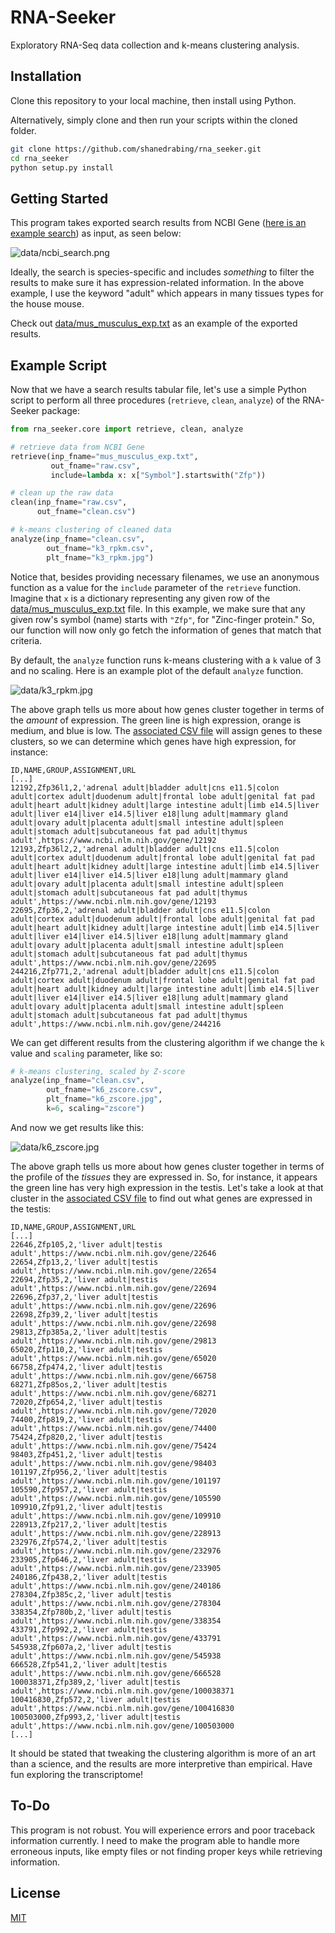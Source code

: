 # RNA-Seeker

Exploratory RNA-Seq data collection and k-means clustering analysis.

## Installation

Clone this repository to your local machine, then install using Python.

Alternatively, simply clone and then run your scripts within the cloned folder.

```bash
git clone https://github.com/shanedrabing/rna_seeker.git
cd rna_seeker
python setup.py install
```

## Getting Started

This program takes exported search results from NCBI Gene ([here is an example
search](https://www.ncbi.nlm.nih.gov/gene/?term=%22adult%22%5BExpression%2FTissues%5D+AND+%22mus+musculus%22%5BOrganism%5D))
as input, as seen below:

![data/ncbi_search.png](data/ncbi_search.png)

Ideally, the search is species-specific and includes *something* to filter the
results to make sure it has expression-related information. In the above
example, I use the keyword "adult" which appears in many tissues types for the
house mouse.

Check out [data/mus_musculus_exp.txt](data/mus_musculus_exp.txt) as an example
of the exported results.

## Example Script

Now that we have a search results tabular file, let's use a simple Python
script to perform all three procedures (`retrieve`, `clean`, `analyze`) of the
RNA-Seeker package:

```python
from rna_seeker.core import retrieve, clean, analyze

# retrieve data from NCBI Gene
retrieve(inp_fname="mus_musculus_exp.txt",
         out_fname="raw.csv",
         include=lambda x: x["Symbol"].startswith("Zfp"))

# clean up the raw data
clean(inp_fname="raw.csv",
      out_fname="clean.csv")

# k-means clustering of cleaned data
analyze(inp_fname="clean.csv",
        out_fname="k3_rpkm.csv",
        plt_fname="k3_rpkm.jpg")
```

Notice that, besides providing necessary filenames, we use an anonymous
function as a value for the `include` parameter of the `retrieve` function.
Imagine that `x` is a dictionary representing any given row of the
[data/mus_musculus_exp.txt](data/mus_musculus_exp.txt) file. In this example,
we make sure that any given row's symbol (name) starts with `"Zfp"`, for
"Zinc-finger protein." So, our function will now only go fetch the information
of genes that match that criteria.

By default, the `analyze` function runs k-means clustering with a `k` value of
3 and no scaling. Here is an example plot of the default `analyze` function.

![data/k3_rpkm.jpg](data/k3_rpkm.jpg)

The above graph tells us more about how genes cluster together in terms of the
*amount* of expression. The green line is high expression, orange is medium,
and blue is low. The [associated CSV file](data/k3_rpkm.csv) will assign genes
to these clusters, so we can determine which genes have high expression, for
instance:

```csv
ID,NAME,GROUP,ASSIGNMENT,URL
[...]
12192,Zfp36l1,2,'adrenal adult|bladder adult|cns e11.5|colon adult|cortex adult|duodenum adult|frontal lobe adult|genital fat pad adult|heart adult|kidney adult|large intestine adult|limb e14.5|liver adult|liver e14|liver e14.5|liver e18|lung adult|mammary gland adult|ovary adult|placenta adult|small intestine adult|spleen adult|stomach adult|subcutaneous fat pad adult|thymus adult',https://www.ncbi.nlm.nih.gov/gene/12192
12193,Zfp36l2,2,'adrenal adult|bladder adult|cns e11.5|colon adult|cortex adult|duodenum adult|frontal lobe adult|genital fat pad adult|heart adult|kidney adult|large intestine adult|limb e14.5|liver adult|liver e14|liver e14.5|liver e18|lung adult|mammary gland adult|ovary adult|placenta adult|small intestine adult|spleen adult|stomach adult|subcutaneous fat pad adult|thymus adult',https://www.ncbi.nlm.nih.gov/gene/12193
22695,Zfp36,2,'adrenal adult|bladder adult|cns e11.5|colon adult|cortex adult|duodenum adult|frontal lobe adult|genital fat pad adult|heart adult|kidney adult|large intestine adult|limb e14.5|liver adult|liver e14|liver e14.5|liver e18|lung adult|mammary gland adult|ovary adult|placenta adult|small intestine adult|spleen adult|stomach adult|subcutaneous fat pad adult|thymus adult',https://www.ncbi.nlm.nih.gov/gene/22695
244216,Zfp771,2,'adrenal adult|bladder adult|cns e11.5|colon adult|cortex adult|duodenum adult|frontal lobe adult|genital fat pad adult|heart adult|kidney adult|large intestine adult|limb e14.5|liver adult|liver e14|liver e14.5|liver e18|lung adult|mammary gland adult|ovary adult|placenta adult|small intestine adult|spleen adult|stomach adult|subcutaneous fat pad adult|thymus adult',https://www.ncbi.nlm.nih.gov/gene/244216
```

We can get different results from the clustering algorithm if we change the `k`
value and `scaling` parameter, like so:

```py
# k-means clustering, scaled by Z-score
analyze(inp_fname="clean.csv",
        out_fname="k6_zscore.csv",
        plt_fname="k6_zscore.jpg",
        k=6, scaling="zscore")
```

And now we get results like this:

![data/k6_zscore.jpg](data/k6_zscore.jpg)

The above graph tells us more about how genes cluster together in terms of the
profile of the *tissues* they are expressed in. So, for instance, it appears
the green line has very high expression in the testis. Let's take a look at
that cluster in the [associated CSV file](data/k6_zscore.csv) to find out what
genes are expressed in the testis:

```csv
ID,NAME,GROUP,ASSIGNMENT,URL
[...]
22646,Zfp105,2,'liver adult|testis adult',https://www.ncbi.nlm.nih.gov/gene/22646
22654,Zfp13,2,'liver adult|testis adult',https://www.ncbi.nlm.nih.gov/gene/22654
22694,Zfp35,2,'liver adult|testis adult',https://www.ncbi.nlm.nih.gov/gene/22694
22696,Zfp37,2,'liver adult|testis adult',https://www.ncbi.nlm.nih.gov/gene/22696
22698,Zfp39,2,'liver adult|testis adult',https://www.ncbi.nlm.nih.gov/gene/22698
29813,Zfp385a,2,'liver adult|testis adult',https://www.ncbi.nlm.nih.gov/gene/29813
65020,Zfp110,2,'liver adult|testis adult',https://www.ncbi.nlm.nih.gov/gene/65020
66758,Zfp474,2,'liver adult|testis adult',https://www.ncbi.nlm.nih.gov/gene/66758
68271,Zfp85os,2,'liver adult|testis adult',https://www.ncbi.nlm.nih.gov/gene/68271
72020,Zfp654,2,'liver adult|testis adult',https://www.ncbi.nlm.nih.gov/gene/72020
74400,Zfp819,2,'liver adult|testis adult',https://www.ncbi.nlm.nih.gov/gene/74400
75424,Zfp820,2,'liver adult|testis adult',https://www.ncbi.nlm.nih.gov/gene/75424
98403,Zfp451,2,'liver adult|testis adult',https://www.ncbi.nlm.nih.gov/gene/98403
101197,Zfp956,2,'liver adult|testis adult',https://www.ncbi.nlm.nih.gov/gene/101197
105590,Zfp957,2,'liver adult|testis adult',https://www.ncbi.nlm.nih.gov/gene/105590
109910,Zfp91,2,'liver adult|testis adult',https://www.ncbi.nlm.nih.gov/gene/109910
228913,Zfp217,2,'liver adult|testis adult',https://www.ncbi.nlm.nih.gov/gene/228913
232976,Zfp574,2,'liver adult|testis adult',https://www.ncbi.nlm.nih.gov/gene/232976
233905,Zfp646,2,'liver adult|testis adult',https://www.ncbi.nlm.nih.gov/gene/233905
240186,Zfp438,2,'liver adult|testis adult',https://www.ncbi.nlm.nih.gov/gene/240186
278304,Zfp385c,2,'liver adult|testis adult',https://www.ncbi.nlm.nih.gov/gene/278304
338354,Zfp780b,2,'liver adult|testis adult',https://www.ncbi.nlm.nih.gov/gene/338354
433791,Zfp992,2,'liver adult|testis adult',https://www.ncbi.nlm.nih.gov/gene/433791
545938,Zfp607a,2,'liver adult|testis adult',https://www.ncbi.nlm.nih.gov/gene/545938
666528,Zfp541,2,'liver adult|testis adult',https://www.ncbi.nlm.nih.gov/gene/666528
100038371,Zfp389,2,'liver adult|testis adult',https://www.ncbi.nlm.nih.gov/gene/100038371
100416830,Zfp572,2,'liver adult|testis adult',https://www.ncbi.nlm.nih.gov/gene/100416830
100503000,Zfp993,2,'liver adult|testis adult',https://www.ncbi.nlm.nih.gov/gene/100503000
[...]
```

It should be stated that tweaking the clustering algorithm is more of an art
than a science, and the results are more interpretive than empirical. Have fun
exploring the transcriptome!

## To-Do

This program is not robust. You will experience errors and poor traceback
information currently. I need to make the program able to handle more erroneous
inputs, like empty files or not finding proper keys while retrieving
information.

## License

[MIT](https://choosealicense.com/licenses/mit/)
